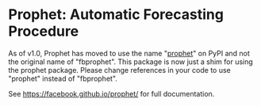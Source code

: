# Prophet: Automatic Forecasting Procedure

As of v1.0, Prophet has moved to use the name "[prophet](https://pypi.org/project/prophet/)" on PyPI and not the original name of "fbprophet". This package is now just a shim for using the prophet package. Please change references in your code to use "prophet" instead of "fbprophet".

See https://facebook.github.io/prophet/ for full documentation.
